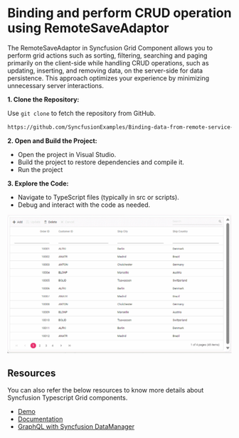 # Binding and perform CRUD operation using RemoteSaveAdaptor

The RemoteSaveAdaptor in Syncfusion Grid Component allows you to perform grid actions such as sorting, filtering, searching and paging primarily on the client-side while handling CRUD operations, such as updating, inserting, and removing data, on the server-side for data persistence. This approach optimizes your experience by minimizing unnecessary server interactions.


**1. Clone the Repository:**

Use `git clone` to fetch the repository from GitHub.

```bash
https://github.com/SyncfusionExamples/Binding-data-from-remote-service-to-typescript-data-grid.git 
```

**2. Open and Build the Project:**

* Open the project in Visual Studio.
* Build the project to restore dependencies and compile it.
* Run the project

**3. Explore the Code:**

* Navigate to TypeScript files (typically in src or scripts).
* Debug and interact with the code as needed.

![Adaptors](../assets/images/adaptor-crud-operation.gif)

## Resources

You can also refer the below resources to know more details about Syncfusion Typescript Grid components.

* [Demo](https://ej2.syncfusion.com/demos/#/bootstrap/grid/over-view)
* [Documentation](https://ej2.syncfusion.com/documentation/grid/getting-started)
* [GraphQL with Syncfusion DataManager](https://ej2.syncfusion.com/documentation/grid/connecting-to-adaptors/remote-save-adaptor)